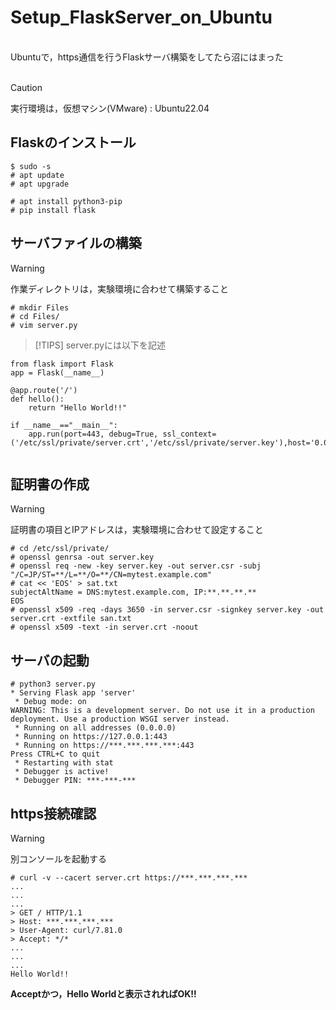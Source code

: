 # Setup_FlaskServer_on_Ubuntu
<br>
Ubuntuで，https通信を行うFlaskサーバ構築をしてたら沼にはまった<br>
<br>

> [!CAUTION]
> 実行環境は，仮想マシン(VMware) : Ubuntu22.04


## Flaskのインストール

```
$ sudo -s
# apt update
# apt upgrade
```

```
# apt install python3-pip 
# pip install flask
```

## サーバファイルの構築

> [!WARNING]
> 作業ディレクトリは，実験環境に合わせて構築すること


```
# mkdir Files
# cd Files/
# vim server.py
```

> [!TIPS]
> server.pyには以下を記述


```
from flask import Flask
app = Flask(__name__)

@app.route('/')
def hello():
	return "Hello World!!"

if __name__=="__main__":
	app.run(port=443, debug=True, ssl_context=('/etc/ssl/private/server.crt','/etc/ssl/private/server.key'),host='0.0.0.0')


```

## 証明書の作成

> [!WARNING]
> 証明書の項目とIPアドレスは，実験環境に合わせて設定すること

```
# cd /etc/ssl/private/
# openssl genrsa -out server.key
# openssl req -new -key server.key -out server.csr -subj "/C=JP/ST=**/L=**/O=**/CN=mytest.example.com"
# cat << 'EOS' > sat.txt
subjectAltName = DNS:mytest.example.com, IP:**.**.**.**
EOS
# openssl x509 -req -days 3650 -in server.csr -signkey server.key -out server.crt -extfile san.txt
# openssl x509 -text -in server.crt -noout
```

## サーバの起動

```
# python3 server.py
* Serving Flask app 'server'
 * Debug mode: on
WARNING: This is a development server. Do not use it in a production deployment. Use a production WSGI server instead.
 * Running on all addresses (0.0.0.0)
 * Running on https://127.0.0.1:443
 * Running on https://***.***.***.***:443
Press CTRL+C to quit
 * Restarting with stat
 * Debugger is active!
 * Debugger PIN: ***-***-***
```

## https接続確認

> [!WARNING]
> 別コンソールを起動する

```
# curl -v --cacert server.crt https://***.***.***.***
...
...
...
> GET / HTTP/1.1
> Host: ***.***.***.***
> User-Agent: curl/7.81.0
> Accept: */*
...
...
...
Hello World!!
```

<b>Acceptかつ，Hello Worldと表示されればOK!!</b><br>



